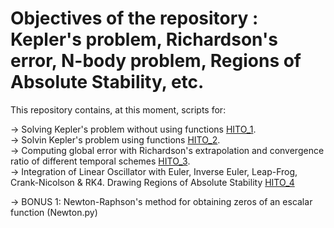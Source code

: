 # Objectives of the repository : Kepler's problem, Richardson's error, N-body problem, Regions of Absolute Stability, etc.  

This repository contains, at this moment, scripts for: 

 -> Solving Kepler's problem without using functions [HITO_1](https://github.com/jorge-morenog/MUSE_Orbits/blob/main/Python_projects/HITO_1.py). <br>
 -> Solvin Kepler's problem using functions [HITO_2](https://github.com/jorge-morenog/MUSE_Orbits/blob/main/Python_projects/HITO_2.py). <br>
 -> Computing global error with Richardson's extrapolation and convergence ratio of different temporal schemes [HITO_3](https://github.com/jorge-morenog/MUSE_Orbits/blob/main/Python_projects/HITO_3.py). <br>
 -> Integration of Linear Oscillator with Euler, Inverse Euler, Leap-Frog, Crank-Nicolson & RK4. Drawing Regions of Absolute Stability [HITO_4](https://github.com/jorge-morenog/MUSE_Orbits/blob/main/Python_projects/HITO_4.py)

 -> BONUS 1: Newton-Raphson's method for obtaining zeros of an escalar function (Newton.py)
